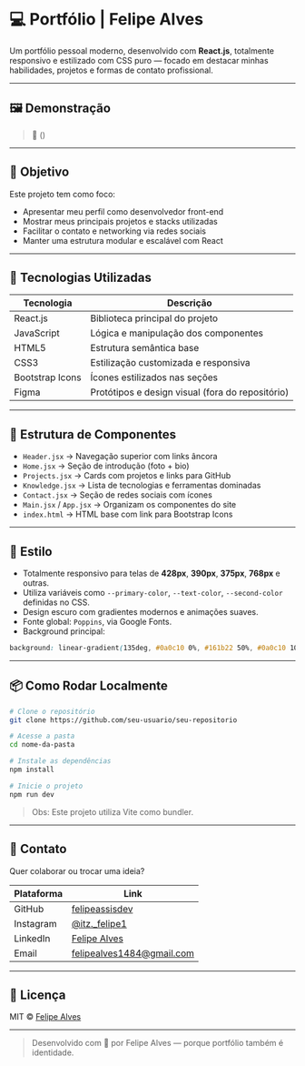 
# 💻 Portfólio | Felipe Alves

Um portfólio pessoal moderno, desenvolvido com **React.js**, totalmente responsivo e estilizado com CSS puro — focado em destacar minhas habilidades, projetos e formas de contato profissional.

---

## 🖼️ Demonstração

> 🔗 ()

---

## 🎯 Objetivo

Este projeto tem como foco:

- Apresentar meu perfil como desenvolvedor front-end
- Mostrar meus principais projetos e stacks utilizadas
- Facilitar o contato e networking via redes sociais
- Manter uma estrutura modular e escalável com React

---

## 🚀 Tecnologias Utilizadas

| Tecnologia     | Descrição                             |
|----------------|----------------------------------------|
| React.js       | Biblioteca principal do projeto        |
| JavaScript     | Lógica e manipulação dos componentes   |
| HTML5          | Estrutura semântica base               |
| CSS3           | Estilização customizada e responsiva   |
| Bootstrap Icons| Ícones estilizados nas seções          |
| Figma          | Protótipos e design visual (fora do repositório) |

---

## 🧱 Estrutura de Componentes

- `Header.jsx` → Navegação superior com links âncora
- `Home.jsx` → Seção de introdução (foto + bio)
- `Projects.jsx` → Cards com projetos e links para GitHub
- `Knowledge.jsx` → Lista de tecnologias e ferramentas dominadas
- `Contact.jsx` → Seção de redes sociais com ícones
- `Main.jsx` / `App.jsx` → Organizam os componentes do site
- `index.html` → HTML base com link para Bootstrap Icons

---

## 🎨 Estilo

- Totalmente responsivo para telas de **428px**, **390px**, **375px**, **768px** e outras.
- Utiliza variáveis como `--primary-color`, `--text-color`, `--second-color` definidas no CSS.
- Design escuro com gradientes modernos e animações suaves.
- Fonte global: `Poppins`, via Google Fonts.
- Background principal:
```css
background: linear-gradient(135deg, #0a0c10 0%, #161b22 50%, #0a0c10 100%);
```

---

## 📦 Como Rodar Localmente

```bash
# Clone o repositório
git clone https://github.com/seu-usuario/seu-repositorio

# Acesse a pasta
cd nome-da-pasta

# Instale as dependências
npm install

# Inicie o projeto
npm run dev
```

> Obs: Este projeto utiliza Vite como bundler.

---

## 📲 Contato

Quer colaborar ou trocar uma ideia?

| Plataforma | Link |
|------------|------|
| GitHub     | [felipeassisdev](https://github.com/felipeassisdev) |
| Instagram  | [@itz._felipe1](https://instagram.com/itz._felipe1) |
| LinkedIn   | [Felipe Alves](https://www.linkedin.com/in/felipe-alves-791a3a282/) |
| Email      | [felipealves1484@gmail.com](mailto:felipealves1484@gmail.com) |

---

## 📃 Licença

MIT © [Felipe Alves](https://github.com/felipeassisdev)

---

> Desenvolvido com 💙 por Felipe Alves — porque portfólio também é identidade.
